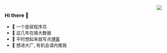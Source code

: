 <img align="right" src="https://github-readme-stats.vercel.app/api?username=cxbdasheng&show_icons=true">

### Hi there 👋
- 🤣 一个底层程序员
- 👀 这几年在搞大数据
- 🌈 平时想起来就写点[博客](http://www.c69p.com/)
- 🤝 想进大厂, 有机会请内推我
